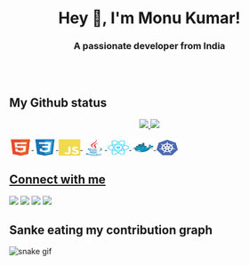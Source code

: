<h1 align = "center"> Hey 👋, I'm Monu Kumar!</h1>
<h3 align = "center"> A passionate developer from India</h3>
 <br>
 <br>
 
  ## My Github status
<div align="center">
  <a href="https://github.com/Monukumar001">
  <img height="180em" src="https://github-readme-stats.vercel.app/api?username=Monukumar001&show_icons=true&theme=dark&include_all_commits=true&count_private=true"/>
  <img height="180em" src="https://github-readme-stats.vercel.app/api/top-langs/?username=Monukumar001&layout=compact&langs_count=7&theme=dark"/>
</div>
  <div style="display: inline_block"><br>
 <img align="center" alt="Rafa-HTML" height="30" width="40" src="https://raw.githubusercontent.com/devicons/devicon/master/icons/html5/html5-original.svg">
  <img align="center" alt="Rafa-CSS" height="30" width="40" src="https://raw.githubusercontent.com/devicons/devicon/master/icons/css3/css3-original.svg">
   <img align="center" alt="Rafa-Js" height="30" width="40" src="https://raw.githubusercontent.com/devicons/devicon/master/icons/javascript/javascript-plain.svg">
     <img align="center" alt="java" height="30" width="40" src="https://raw.githubusercontent.com/devicons/devicon/master/icons/java/java-original.svg" />
  <img align="center" alt="Rafa-React" height="30" width="40" src="https://raw.githubusercontent.com/devicons/devicon/master/icons/react/react-original.svg">   
  <img  align="center" alt="Rafa-docker" height="30" width="40" src="https://raw.githubusercontent.com/devicons/devicon/master/icons/docker/docker-original.svg" />
 <img  align="center" alt="Rafa-docker" height="30" width="40" src="https://raw.githubusercontent.com/devicons/devicon/master/icons/kubernetes/kubernetes-plain.svg" />          </div>
  
 ## Connect with me
<div> 
   <a href="https://instagram.com/mannu8139" target="_blank"><img src="https://img.shields.io/badge/-Instagram-%23E4405F?style=for-the-badge&logo=instagram&logoColor=white" target="_blank"></a> 
  <a href = "mailto:monuchoudhary0193@gmail.com"><img src="https://img.shields.io/badge/-Gmail-%23333?style=for-the-badge&logo=gmail&logoColor=white" target="_blank"></a>
  <a href="https://www.linkedin.com/in/monukumar001" target="_blank"><img src="https://img.shields.io/badge/-LinkedIn-%230077B5?style=for-the-badge&logo=linkedin&logoColor=white" target="_blank"></a> 
   <a href="https://twitter.com/kumarmonu193" target="_blank"><img src="https://img.shields.io/badge/Twitter-1DA1F2?style=for-the-badge&logo=twitter&logoColor=white"  target="_blank"></a> 
</div>
 
 ## Sanke eating my contribution graph
   ![snake gif](https://github.com/Monukumar193/Monukumar193/blob/output/github-contribution-grid-snake.gif)
